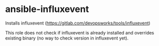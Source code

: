 # ansible-influxevent

Installs influxevent (https://gitlab.com/devopsworks/tools/influxevent)

This role does not check if influxevent is already installed and overrides
existing binary (no way to check version in influxevent yet).